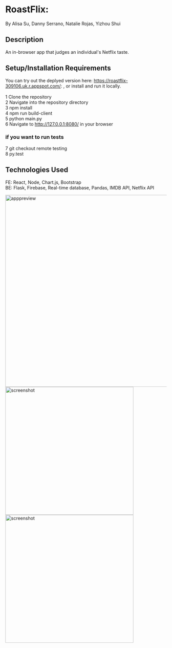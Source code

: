 # RoastFlix:
By Alisa Su, Danny Serrano, Natalie Rojas, Yizhou Shui

## Description
An in-browser app that judges an individual's Netflix taste. 

## Setup/Installation Requirements
You can try out the deplyed version here: https://roastflix-309106.uk.r.appspot.com/: , or install and run it locally.<br /><br />
1 Clone the repository<br />
2 Navigate into the repository directory<br />
3 npm install<br />
4 npm run build-client<br />
5 python main.py<br />
6 Navigate to http://127.0.0.1:8080/ in your browser<br />

### if you want to run tests
7 git checkout remote testing<br />
8 py.test<br />

## Technologies Used
FE: React, Node, Chart.js, Bootstrap  <br />
BE: Flask, Firebase, Real-time database, Pandas, IMDB API, Netflix API <br />

<img align="center" src="https://user-images.githubusercontent.com/73842984/113194792-7e98e680-922f-11eb-8e0a-9600e3709384.png" alt="apppreview" width="600"/>
<img align="center" src="https://user-images.githubusercontent.com/73842984/113197999-6034ea00-9233-11eb-80e0-64bc5ff5defc.png" alt="screenshot" width="400"/>
<img align="center" src="https://user-images.githubusercontent.com/73842984/113197538-ccfbb480-9232-11eb-94d2-5f0b6dd7d71c.png" alt="screenshot" width="400"/>
